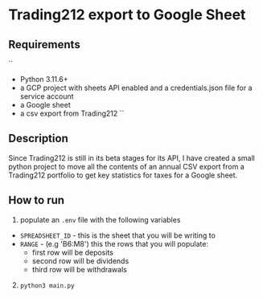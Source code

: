 # Trading212 export to Google Sheet

## Requirements
`` 
- Python 3.11.6+ 
- a GCP project with sheets API enabled and a credentials.json file for a service account
- a Google sheet
- a csv export from Trading212
``

## Description

Since Trading212 is still in its beta stages for its API, I have created a small python project to move all the contents of an annual CSV export from a  Trading212 portfolio to get key statistics for taxes for a Google sheet.

## How to run

1. populate an `.env` file with the following variables
 - `SPREADSHEET_ID` - this is the sheet that you will be writing to
 - `RANGE` - (e.g 'B6:M8') this the rows that you will populate:
    - first row will be deposits
    - second row will be dividends
    - third row will be withdrawals

2. `python3 main.py`
